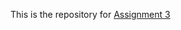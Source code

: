 
This is the repository for [Assignment 3](http://moodle.epfl.ch/file.php/7241/assignment3/assignment3.pdf)
